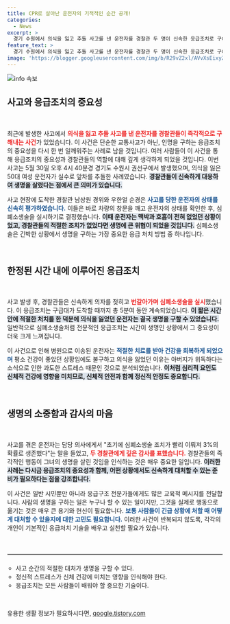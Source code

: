 ```yaml
---
title: CPR로 살아난 운전자의 기적적인 순간 공개!
categories:
  - News
excerpt: >
  경기 수원에서 의식을 잃고 추돌 사고를 낸 운전자를 경찰관 두 명이 신속한 응급조치로 구해냈습니다. 5분간의 심폐소생술 덕분에 운전자는 기적적으로 건강을 회복했습니다.
feature_text: >
  경기 수원에서 의식을 잃고 추돌 사고를 낸 운전자를 경찰관 두 명이 신속한 응급조치로 구해냈습니다. 5분간의 심폐소생술 덕분에 운전자는 기적적으로 건강을 회복했습니다.
image: 'https://blogger.googleusercontent.com/img/b/R29vZ2xl/AVvXsEixyZcFfHzMRdzZMjFBmAUKJYCLCGyLL1o632UiGVXcaFdKo_bkvkuCioo0uUKlGfBVcT3P84aROyZIXSBEx3Aw5nCQ3pTgDom1WDC4m8eifvWiAmWEEVb4x6G_l8C0QH225ldMjyaFvpxGEBGNO37VmDTDMHGhJPq73UglMfDca1-0aw/s1600/blogspot.png'
---
```


<p><img src="https://blogger.googleusercontent.com/img/b/R29vZ2xl/AVvXsEixyZcFfHzMRdzZMjFBmAUKJYCLCGyLL1o632UiGVXcaFdKo_bkvkuCioo0uUKlGfBVcT3P84aROyZIXSBEx3Aw5nCQ3pTgDom1WDC4m8eifvWiAmWEEVb4x6G_l8C0QH225ldMjyaFvpxGEBGNO37VmDTDMHGhJPq73UglMfDca1-0aw/s1600/blogspot.png" alt="info 속보" /></p>

<h2 data-ke-size="size26">사고와 응급조치의 중요성</h2>

<p data-ke-size="size16">&nbsp;</p>

<p data-ke-size="size16">최근에 발생한 사고에서 <b><span style="color: #ee2323;">의식을 잃고 추돌 사고를 낸 운전자를 경찰관들이 즉각적으로 구해내는 사건</span></b>가 있었습니다. 이 사건은 단순한 교통사고가 아닌, 인명을 구하는 응급조치의 중요성을 다시 한 번 일깨워주는 사례로 남을 것입니다. 여러 사람들이 이 사건을 통해 응급조치의 중요성과 경찰관들의 역할에 대해 깊게 생각하게 되었을 것입니다. 이번 사고는 5월 30일 오후 4시 40분경 경기도 수원시 권선구에서 발생했으며, 의식을 잃은 50대 여성 운전자가 실수로 앞차를 추돌한 사례였습니다. <b><span style="background-color: #21538527;">경찰관들이 신속하게 대응하여 생명을 살렸다는 점에서 큰 의미가 있습니다.</span></b></p>

<p data-ke-size="size16">사고 현장에 도착한 경찰관 남상원 경위와 우한얼 순경은 <b><span style="color: #1a5490;">사고를 당한 운전자의 상태를 신속히 평가하였습니다.</span></b> 이들은 바로 차량의 창문을 깨고 운전자의 상태를 확인한 후, 심폐소생술을 실시하기로 결정했습니다. <b><span style="background-color: #21538527;">이때 운전자는 맥박과 호흡이 전혀 없었던 상황이었고, 경찰관들의 적절한 조치가 없었다면 생명에 큰 위협이 되었을 것입니다.</span></b> 심폐소생술은 긴박한 상황에서 생명을 구하는 가장 중요한 응급 처치 방법 중 하나입니다.</p>

<p data-ke-size="size16">&nbsp;</p>

<h2 data-ke-size="size26">한정된 시간 내에 이루어진 응급조치</h2>

<p data-ke-size="size16">&nbsp;</p>

<p data-ke-size="size16">사고 발생 후, 경찰관들은 신속하게 의자를 젖히고 <b><span style="color: #ee2323;">번갈아가며 심폐소생술을 실시</span></b>했습니다. 이 응급조치는 구급대가 도착할 때까지 총 5분여 동안 계속되었습니다. <b><span style="background-color: #21538527;">이 짧은 시간 안에 적절한 처치를 한 덕분에 의식을 잃었던 운전자는 결국 생명을 구할 수 있었습니다.</span></b> 일반적으로 심폐소생술처럼 전문적인 응급조치는 시간이 생명인 상황에서 그 중요성이 더욱 크게 느껴집니다.</p>

<p data-ke-size="size16">이 사건으로 인해 병원으로 이송된 운전자는 <b><span style="color: #1a5490;">적절한 치료를 받아 건강을 회복하게 되었으며</span></b> 평소 건강이 좋았던 상황임에도 불구하고 의식을 잃었던 이유는 아버지가 위독하다는 소식으로 인한 과도한 스트레스 때문인 것으로 분석되었습니다. <b><span style="background-color: #21538527;">이처럼 심리적 요인도 신체적 건강에 영향을 미치므로, 신체적 안전과 함께 정신적 안정도 중요합니다.</span></b></p>

<p data-ke-size="size16">&nbsp;</p>

<h2 data-ke-size="size26">생명의 소중함과 감사의 마음</h2>

<p data-ke-size="size16">&nbsp;</p>

<p data-ke-size="size16">사고를 겪은 운전자는 담당 의사에게서 "초기에 심폐소생술 조치가 빨리 이뤄져 3%의 확률로 생존했다"는 말을 들었고, <b><span style="color: #ee2323;">두 경찰관에게 깊은 감사를 표했습니다.</span></b> 경찰관들의 즉각적인 행동이 그녀의 생명을 살린 것임을 인식하는 것은 매우 중요한 일입니다. <b><span style="background-color: #21538527;">이러한 사례는 다시금 응급조치의 중요성과 함께, 어떤 상황에서도 신속하게 대처할 수 있는 준비가 필요하다는 점을 강조합니다.</span></b></p>

<p data-ke-size="size16">이 사건은 일반 시민뿐만 아니라 응급구조 전문가들에게도 많은 교육적 메시지를 전달합니다. 사람의 생명을 구하는 일은 누구나 할 수 있는 일이지만, 그것을 실제로 행동으로 옮기는 것은 매우 큰 용기와 헌신이 필요합니다. <b><span style="color: #1a5490;">보통 사람들이 긴급 상황에 처할 때 어떻게 대처할 수 있을지에 대한 고민도 필요합니다.</span></b> 이러한 사건이 반복되지 않도록, 각각의 개인이 기본적인 응급처치 기술을 배우고 실천할 필요가 있습니다.</p>

<p data-ke-size="size16">&nbsp;</p>

<hr style="height: 1px; border: 1px solid #c4c4c4; margin: 20px 0;"/>

<ul style="list-style-type: circle; padding-left: 20px;">
    <li>사고 순간의 적절한 대처가 생명을 구할 수 있다.</li>
    <li>정신적 스트레스가 신체 건강에 미치는 영향을 인식해야 한다.</li>
    <li>응급조치는 모든 사람들이 배워야 할 중요한 기술이다.</li>
</ul>

<p data-ke-size="size16">&nbsp;</p>
유용한 생활 정보가 필요하시다면, <a href="https://qoogle.tistory.com" rel="dofollow">qoogle.tistory.com</a>


